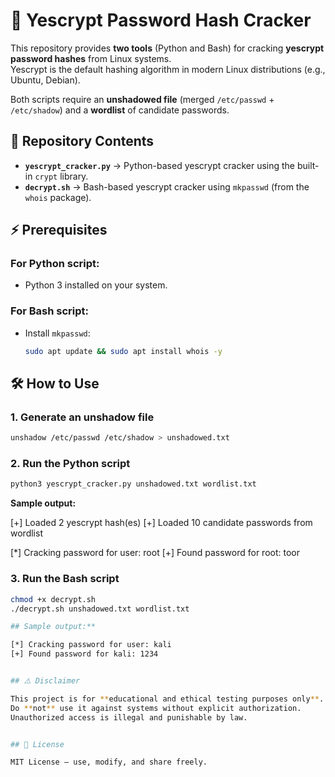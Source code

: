 # 🔑 Yescrypt Password Hash Cracker

This repository provides **two tools** (Python and Bash) for cracking **yescrypt password hashes** from Linux systems.  
Yescrypt is the default hashing algorithm in modern Linux distributions (e.g., Ubuntu, Debian).  

Both scripts require an **unshadowed file** (merged `/etc/passwd` + `/etc/shadow`) and a **wordlist** of candidate passwords.  

## 📂 Repository Contents

- **`yescrypt_cracker.py`** → Python-based yescrypt cracker using the built-in `crypt` library.  
- **`decrypt.sh`** → Bash-based yescrypt cracker using `mkpasswd` (from the `whois` package).  

## ⚡ Prerequisites

### For Python script:
- Python 3 installed on your system.

### For Bash script:
- Install `mkpasswd`:
  ```bash
  sudo apt update && sudo apt install whois -y

## 🛠️ How to Use

### 1. Generate an unshadow file

```bash
unshadow /etc/passwd /etc/shadow > unshadowed.txt
```
### 2. Run the Python script

```bash
python3 yescrypt_cracker.py unshadowed.txt wordlist.txt
```

**Sample output:**

[+] Loaded 2 yescrypt hash(es)
[+] Loaded 10 candidate passwords from wordlist

[*] Cracking password for user: root
[+] Found password for root: toor


### 3. Run the Bash script

```bash
chmod +x decrypt.sh
./decrypt.sh unshadowed.txt wordlist.txt

## Sample output:**

[*] Cracking password for user: kali
[+] Found password for kali: 1234


## ⚠️ Disclaimer

This project is for **educational and ethical testing purposes only**.
Do **not** use it against systems without explicit authorization.
Unauthorized access is illegal and punishable by law.


## 📜 License

MIT License – use, modify, and share freely.

